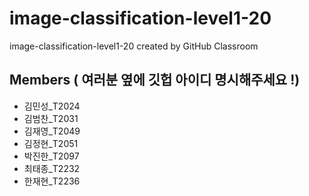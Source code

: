 # image-classification-level1-20
image-classification-level1-20 created by GitHub Classroom

## Members ( 여러분 옆에 깃헙 아이디 명시해주세요 !) 

* 김민성_T2024	
* 김범찬_T2031	
* 김재영_T2049	
* 김정현_T2051	
* 박진한_T2097	
* 최태종_T2232	
* 한재현_T2236
